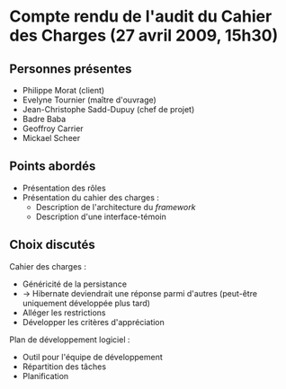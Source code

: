 Compte rendu de l'audit du Cahier des Charges (27 avril 2009, 15h30)
====================================================================

Personnes présentes
-------------------

- Philippe Morat (client)
- Evelyne Tournier (maître d'ouvrage)
- Jean-Christophe Sadd-Dupuy (chef de projet)
- Badre Baba
- Geoffroy Carrier
- Mickael Scheer

Points abordés
--------------

- Présentation des rôles
- Présentation du cahier des charges : 
  - Description de l'architecture du *framework*
  - Description d'une interface-témoin

Choix discutés
--------------

Cahier des charges : 

- Généricité de la persistance
- -> Hibernate deviendrait une réponse parmi d'autres (peut-être uniquement développée plus tard)
- Alléger les restrictions
- Développer les critères d'appréciation

Plan de développement logiciel :

- Outil pour l'équipe de développement
- Répartition des tâches
- Planification